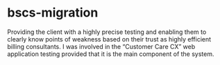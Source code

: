 # bscs-migration
Providing the client with a highly precise testing and enabling them to clearly know points of weakness based on their trust as highly efficient billing consultants. I was involved in the “Customer Care CX” web application testing provided that it is the main component of the system.
